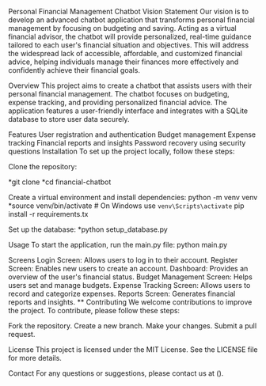 Personal Financial Management Chatbot
Vision Statement
Our vision is to develop an advanced chatbot application that transforms personal financial management by focusing on budgeting and saving. Acting as a virtual financial advisor, the chatbot will provide personalized, real-time guidance tailored to each user's financial situation and objectives. This will address the widespread lack of accessible, affordable, and customized financial advice, helping individuals manage their finances more effectively and confidently achieve their financial goals.

Overview
This project aims to create a chatbot that assists users with their personal financial management. The chatbot focuses on budgeting, expense tracking, and providing personalized financial advice. The application features a user-friendly interface and integrates with a SQLite database to store user data securely.

Features
User registration and authentication
Budget management
Expense tracking
Financial reports and insights
Password recovery using security questions
Installation
To set up the project locally, follow these steps:

Clone the repository:

*git clone 
*cd financial-chatbot

Create a virtual environment and install dependencies:
python -m venv venv
*source venv/bin/activate  # On Windows use `venv\Scripts\activate`
pip install -r requirements.tx

Set up the database:
*python setup_database.py

Usage
To start the application, run the main.py file:
python main.py

Screens
Login Screen: Allows users to log in to their account.
Register Screen: Enables new users to create an account.
Dashboard: Provides an overview of the user's financial status.
Budget Management Screen: Helps users set and manage budgets.
Expense Tracking Screen: Allows users to record and categorize expenses.
Reports Screen: Generates financial reports and insights.
**
Contributing
We welcome contributions to improve the project. To contribute, please follow these steps:

Fork the repository.
Create a new branch.
Make your changes.
Submit a pull request.

License
This project is licensed under the MIT License. See the LICENSE file for more details.

Contact
For any questions or suggestions, please contact us at ().

